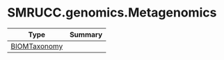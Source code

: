 ﻿
# SMRUCC.genomics.Metagenomics

|Type|Summary|
|----|-------|
|[BIOMTaxonomy](./BIOMTaxonomy.md)||

